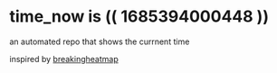 # time_now is (( 1685394000448 ))

an automated repo that shows the currnent time

inspired by [breakingheatmap](https://github.com/breakingheatmap/breakingheatmap)